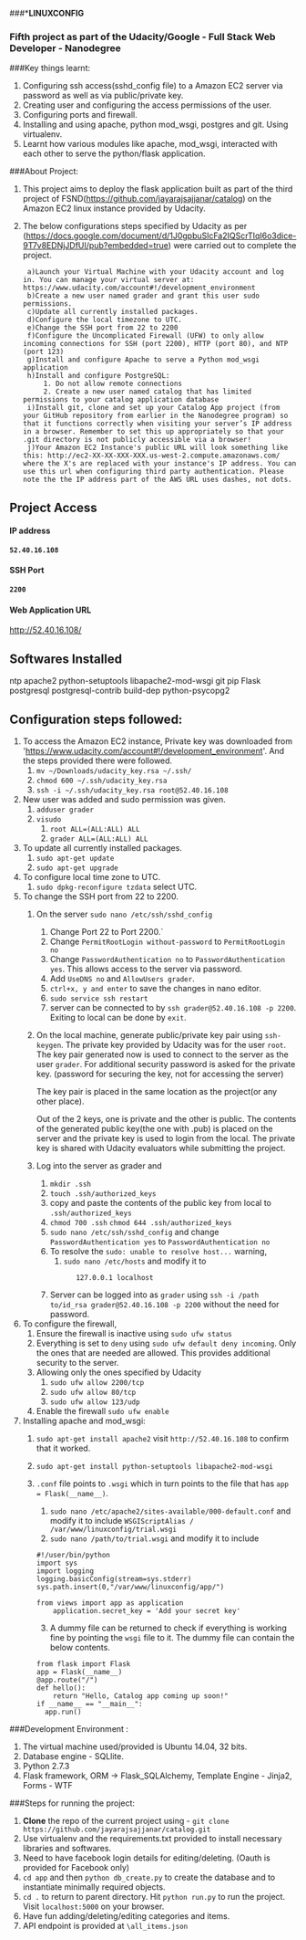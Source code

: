 ###*******************LINUXCONFIG******************

###             Fifth project as part of the Udacity/Google - Full Stack Web Developer - Nanodegree
 
###Key things learnt:
1. Configuring ssh access(sshd_config file) to a Amazon EC2 server via password as well as via public/private key.
2. Creating user and configuring the access permissions of the user.
3. Configuring ports and firewall.
4. Installing and using apache, python mod_wsgi, postgres and git. Using virtualenv. 
5. Learnt how various modules like apache, mod_wsgi, interacted with each other to serve the python/flask application. 


###About Project:
1. This project aims to deploy the flask application built as part of the third project of FSND(https://github.com/jayarajsajjanar/catalog) on the Amazon EC2 linux instance provided by Udacity. 
2. The below configurations steps specified by Udacity as per (https://docs.google.com/document/d/1J0gpbuSlcFa2IQScrTIqI6o3dice-9T7v8EDNjJDfUI/pub?embedded=true) were carried out to complete the project. 

	    a)Launch your Virtual Machine with your Udacity account and log in. You can manage your virtual server at: https://www.udacity.com/account#!/development_environment
	    b)Create a new user named grader and grant this user sudo permissions.
	    c)Update all currently installed packages.
	    d)Configure the local timezone to UTC.
	    e)Change the SSH port from 22 to 2200
    	f)Configure the Uncomplicated Firewall (UFW) to only allow incoming connections for SSH (port 2200), HTTP (port 80), and NTP (port 123)
    	g)Install and configure Apache to serve a Python mod_wsgi application
    	h)Install and configure PostgreSQL:
    		1. Do not allow remote connections
    		2. Create a new user named catalog that has limited permissions to your catalog application database
    	i)Install git, clone and set up your Catalog App project (from your GitHub repository from earlier in the Nanodegree program) so that it functions correctly when visiting your server’s IP address in a browser. Remember to set this up appropriately so that your .git directory is not publicly accessible via a browser!
    	j)Your Amazon EC2 Instance's public URL will look something like this: http://ec2-XX-XX-XXX-XXX.us-west-2.compute.amazonaws.com/ where the X's are replaced with your instance's IP address. You can use this url when configuring third party authentication. Please note the the IP address part of the AWS URL uses dashes, not dots.

## Project Access
#### IP address

**`52.40.16.108`**

#### SSH Port

**`2200`**

#### Web Application URL

http://52.40.16.108/  

## Softwares Installed

ntp apache2 python-setuptools libapache2-mod-wsgi git pip Flask postgresql postgresql-contrib build-dep python-psycopg2 

## Configuration steps followed:

1. To access the Amazon EC2 instance, Private key was downloaded from 'https://www.udacity.com/account#!/development_environment'. And the steps provided there were followed. 
	1. `mv ~/Downloads/udacity_key.rsa ~/.ssh/`
	2. `chmod 600 ~/.ssh/udacity_key.rsa`
	3. `ssh -i ~/.ssh/udacity_key.rsa root@52.40.16.108`
2. New user was added and sudo permission was given. 
	1. `adduser grader`
	2. `visudo` 
		1. `root ALL=(ALL:ALL) ALL`
    	2. `grader ALL=(ALL:ALL) ALL`
3. To update all currently installed packages.
	1. `sudo apt-get update`
	2. `sudo apt-get upgrade`
4. To configure local time zone to UTC.
	1. `sudo dpkg-reconfigure tzdata` select UTC.
5. To change the SSH port from 22 to 2200.
	1. On the server `sudo nano /etc/ssh/sshd_config` 
		1. Change Port 22 to Port 2200.`
		2. Change `PermitRootLogin without-password` to `PermitRootLogin no`
		3. Change `PasswordAuthentication no` to `PasswordAuthentication yes`. This allows access to the server via password.
		4. Add `UseDNS no` and `AllowUsers grader`. 
		5. `ctrl+x, y and enter` to save the changes in nano editor.
		6. `sudo service ssh restart`
		7. server can be connected to by `ssh grader@52.40.16.108 -p 2200`. Exiting to local can be done by `exit`.
	2. On the local machine, generate public/private key pair using `ssh-keygen`. The private key provided by Udacity was for  the user `root`. The key pair generated now is used to connect to the server as the user `grader`. For additional security password is asked for the private key. (password for securing the key, not for accessing the server)

	   The key pair is placed in the same location as the project(or any other place).  

	    Out of the 2 keys, one is private and the other is public. The contents of the generated public key(the one with .pub) is placed on the server and the private key is used to login from the local. The private key is shared with Udacity evaluators while submitting the project. 

	3. Log into the server as grader and 
		1. `mkdir .ssh`
		2. `touch .ssh/authorized_keys`
		3. copy and paste the contents of the public key from local to `.ssh/authorized_keys`
		4. `chmod 700 .ssh` `chmod 644 .ssh/authorized_keys`
		5. `sudo nano /etc/ssh/sshd_config` and change `PasswordAuthentication yes` to `PasswordAuthentication no`
		6. To resolve the `sudo: unable to resolve host...` warning, 
			1. `sudo nano /etc/hosts` and modify it to 
				```52.40.16.108 @ip-10-20-24-202
				   127.0.0.1 localhost
				```
		7. Server can be logged into as `grader` using `ssh -i /path to/id_rsa grader@52.40.16.108 -p 2200` without the need for password.
6. To configure the firewall,
	1. Ensure the firewall is inactive using `sudo ufw status`
	2. Everything is set to `deny` using `sudo ufw default deny incoming`. Only the ones that are needed are allowed. This provides additional security to the server.
	3. Allowing only the ones specified by Udacity 
		1. `sudo ufw allow 2200/tcp`
		2. `sudo ufw allow 80/tcp`
		3. `sudo ufw allow 123/udp`
	4. Enable the firewall `sudo ufw enable`
7. Installing apache and mod_wsgi:
	1. `sudo apt-get install apache2` visit `http://52.40.16.108` to confirm that it worked.
	2. `sudo apt-get install python-setuptools libapache2-mod-wsgi` 
	3. `.conf` file points to `.wsgi` which in turn points to the file that has `app = Flask(__name__)`.
		1. `sudo nano /etc/apache2/sites-available/000-default.conf` and modify it to include `WSGIScriptAlias / /var/www/linuxconfig/trial.wsgi` 
		2. `sudo nano /path/to/trial.wsgi` and modify it to include 
		```
		#!/user/bin/python
		import sys
		import logging
		logging.basicConfig(stream=sys.stderr)
		sys.path.insert(0,"/var/www/linuxconfig/app/")

		from views import app as application
			application.secret_key = 'Add your secret key'
		```
		3. A dummy file can be returned to check if everything is working fine by pointing the `wsgi` file to it. The dummy file can contain the below contents. 

		```
		from flask import Flask
		app = Flask(__name__)
		@app.route("/")
		def hello():
		    return "Hello, Catalog app coming up soon!"
		if __name__ == "__main__":
		  app.run()
		```


	






###Development Environment :
1. The virtual machine used/provided is Ubuntu 14.04, 32 bits.
2. Database engine - SQLlite.
3. Python 2.7.3
4. Flask framework, ORM -> Flask_SQLAlchemy, Template Engine - Jinja2, Forms - WTF

###Steps for running the project:
1. **Clone** the repo of the current project using - `git clone https://github.com/jayarajsajjanar/catalog.git` 
2.  Use virtualenv and the requirements.txt provided to install necessary libraries and softwares.
3.  Need to have facebook login details for editing/deleting. (Oauth is provided for Facebook only)
2. `cd app` and then  `python db_create.py` to create the database and to instantiate minimally required objects.
3. `cd .` to return to parent directory. Hit `python run.py` to run the project. Visit `localhost:5000` on your browser.
4.  Have fun adding/deleting/editing categories and items.
5.  API endpoint is provided at `\all_items.json`

      

